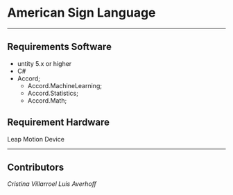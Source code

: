 # American Sign Language
---
## Requirements Software
- untity 5.x or higher
- C#
- Accord;
  - Accord.MachineLearning;
  - Accord.Statistics;
  - Accord.Math;
  

## Requirement Hardware
Leap Motion Device

---
## Contributors
*Cristina Villarroel*
*Luis Averhoff*
